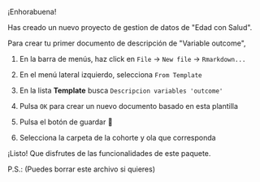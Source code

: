 ¡Enhorabuena!

Has creado un nuevo proyecto de gestion de datos de "Edad con Salud".

Para crear tu primer documento de descripción de "Variable outcome",

1.  En la barra de menús, haz click en `File` -\> `New file` -\> `Rmarkdown...`

2.  En el menú lateral izquierdo, selecciona `From Template`

3.  En la lista **Template** busca `Descripcion variables 'outcome'`

4.  Pulsa `OK` para crear un nuevo documento basado en esta plantilla

5.  Pulsa el botón de guardar :floppy_disk:

6.  Selecciona la carpeta de la cohorte y ola que corresponda

¡Listo! Que disfrutes de las funcionalidades de este paquete.

P.S.: (Puedes borrar este archivo si quieres)
